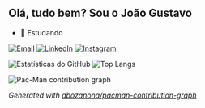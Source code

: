 ## Olá, tudo bem? Sou o João Gustavo

- 🌱 Estudando 

[![Email](https://img.shields.io/badge/Email-D14836?style=for-the-badge&logo=gmail&logoColor=white)](mailto:gustavo2jg@gmail.com) [![LinkedIn](https://img.shields.io/badge/LinkedIn-0077B5?style=for-the-badge&logo=linkedin&logoColor=white)](https://www.linkedin.com/in/joao-gustavo-santiago/) [![Instagram](https://img.shields.io/badge/Instagram-E4405F?style=for-the-badge&logo=instagram&logoColor=white)](https://www.instagram.com/santiago.anything/)



![Estatísticas do GitHub](https://github-readme-stats.vercel.app/api?username=JoaoGSantiago&show_icons=true&theme=gotham) ![Top Langs](https://github-readme-stats.vercel.app/api/top-langs/?username=JoaoGSantiago&layout=compact&theme=gotham)

<picture>
  <source media="(prefers-color-scheme: dark)" srcset="https://raw.githubusercontent.com/[JoaoGSantiago]/[JoaoGSantiago]/output/pacman-contribution-graph-dark.svg">
  <source media="(prefers-color-scheme: light)" srcset="https://raw.githubusercontent.com/[JoaoGSantiago]/[JoaoGSantiago]/output/pacman-contribution-graph.svg">
  <img alt="Pac-Man contribution graph" src="https://raw.githubusercontent.com/[JoaoGSantiago]/[JoaoGSantiago]/output/pacman-contribution-graph.svg">
</picture>

_Generated with [abozanona/pacman-contribution-graph](https://abozanona.github.io/pacman-contribution-graph/)_

